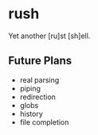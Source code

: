 # rush
Yet another [ru]st [sh]ell.

## Future Plans
- real parsing
- piping
- redirection
- globs
- history
- file completion
